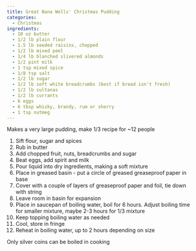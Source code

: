 ```yaml
---
title: Great Nana Wells' Christmas Pudding
categories:
  - Christmas
ingredients:
  - 10 oz butter
  - 1/2 lb plain flour
  - 1.5 lb seeded raisins, chopped
  - 1/2 lb mixed peel
  - 1/4 lb blanched slivered almonds
  - 1/2 pint milk
  - 1 tsp mixed spice
  - 1/8 tsp salt
  - 1/2 lb sugar
  - 1/2 lb soft white breadcrumbs (best if bread isn't fresh)
  - 1/2 lb sultanas
  - 1/2 lb currants
  - 6 eggs
  - 6 tbsp whisky, brandy, rum or sherry
  - 1 tsp nutmeg
---
```

Makes a very large pudding, make 1/3 recipe for ~12 people

1. Sift flour, sugar and spices
2. Rub in butter
3. Add chopped fruit, nuts, breadcrumbs and sugar
4. Beat eggs, add spirit and milk
5. Pour liquid into dry ingredients, making a soft mixture
6. Place in greased basin - put a circle of greased greaseproof paper in base
7. Cover with a couple of layers of greaseproof  paper and foil, tie down with string
8. Leave room in basin for expansion
9. Place in saucepan of boiling water, boil for 6 hours. Adjust boiling time for  smaller mixture, maybe 2-3 hours for 1/3 mixture
10. Keep topping boiling water as needed
11. Cool, store in fringe
12. Reheat in boiling water, up to 2 hours depending on size

Only silver coins can be boiled in cooking